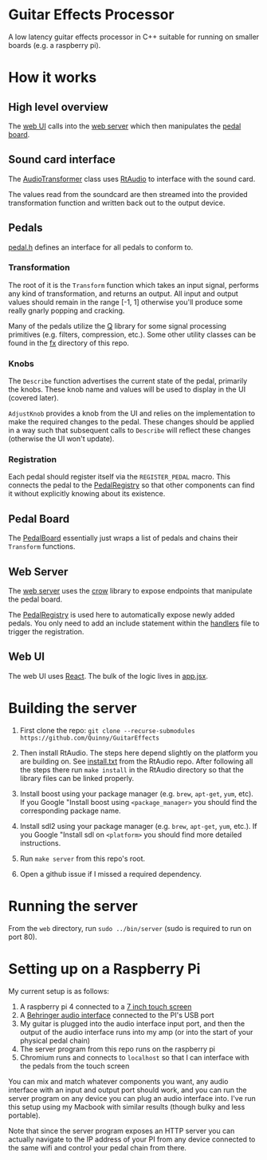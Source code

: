 # Guitar Effects Processor

A low latency guitar effects processor in C++ suitable for running on smaller
boards (e.g. a raspberry pi).

# How it works

## High level overview

The [web UI](https://github.com/Quinny/GuitarEffects/tree/master/web/static)
calls into the [web server](https://github.com/Quinny/GuitarEffects/tree/master/web)
which then manipulates the [pedal board](https://github.com/Quinny/GuitarEffects/blob/master/web/pedal_board.h).

## Sound card interface

The [AudioTransformer](https://github.com/Quinny/GuitarEffects/blob/master/audio_transformer.h) class uses [RtAudio](http://www.music.mcgill.ca/~gary/rtaudio/index.html) to interface with the sound card.

The values read from the soundcard are then streamed into the provided
transformation function and written back out to the output device.

## Pedals

[pedal.h](https://github.com/Quinny/GuitarEffects/blob/master/pedal.h) defines
an interface for all pedals to conform to.

### Transformation

The root of it is the `Transform` function which takes an input signal, performs
any kind of transformation, and returns an output. All input and output values
should remain in the range [-1, 1] otherwise you'll produce some really gnarly
popping and cracking.

Many of the pedals utilize the [Q](https://github.com/cycfi/Q) library for some
signal processing primitives (e.g. filters, compression, etc.). Some other
utility classes can be found in the [fx](https://github.com/Quinny/GuitarEffects/tree/master/fx)
directory of this repo.

### Knobs

The `Describe` function advertises the current state of the pedal, primarily
the knobs. These knob name and values will be used to display in the UI
(covered later).

`AdjustKnob` provides a knob from the UI and relies on the implementation to
make the required changes to the pedal. These changes should be applied in a way
such that subsequent calls to `Describe` will reflect these changes (otherwise
the UI won't update).

### Registration

Each pedal should register itself via the `REGISTER_PEDAL` macro. This connects
the pedal to the [PedalRegistry](https://github.com/Quinny/GuitarEffects/blob/master/pedal_registry.h) so that other components can find it without explicitly knowing
about its existence.

## Pedal Board

The [PedalBoard](https://github.com/Quinny/GuitarEffects/blob/master/web/pedal_board.h)
essentially just wraps a list of pedals and chains their `Transform` functions.

## Web Server

The [web server](https://github.com/Quinny/GuitarEffects/blob/master/web/main.cpp)
uses the [crow](https://github.com/ipkn/crow) library to expose endpoints that
manipulate the pedal board.

The [PedalRegistry](https://github.com/Quinny/GuitarEffects/blob/master/pedal_registry.h)
is used here to automatically expose newly added pedals. You only need to add
an include statement within the [handlers](https://github.com/Quinny/GuitarEffects/blob/master/web/handlers.h) file to trigger the registration.

## Web UI

The web UI uses [React](https://reactjs.org). The bulk of the logic lives in
[app.jsx](https://github.com/Quinny/GuitarEffects/blob/master/web/static/app.jsx).

# Building the server

1. First clone the repo: `git clone --recurse-submodules https://github.com/Quinny/GuitarEffects`

1. Then install RtAudio. The steps here depend slightly on the platform you are
building on. See [install.txt](https://github.com/thestk/rtaudio/blob/master/install.txt) from the RtAudio repo. After following all the steps there run `make install` in the RtAudio directory so that the library files can be linked properly.

1. Install boost using your package manager (e.g. `brew`, `apt-get`, `yum`, etc).
If you Google "Install boost using `<package_manager>` you should find the
corresponding package name.

1. Install sdl2 using your package manager (e.g. `brew`, `apt-get`, `yum`, etc.).
If you Google "Install sdl on `<platform>` you should find more detailed
instructions.

1. Run `make server` from this repo's root.

1. Open a github issue if I missed a required dependency.

# Running the server

From the `web` directory, run `sudo ../bin/server` (sudo is required to run on
port 80).

# Setting up on a Raspberry Pi

My current setup is as follows:

1. A raspberry pi 4 connected to a [7 inch touch screen](https://www.amazon.com/Raspberry-Pi-7-Touchscreen-Display/dp/B0153R2A9I/)
1. A [Behringer audio interface](https://www.amazon.com/BEHRINGER-Audio-Interface-1-Channel-UM2/dp/B00EK1OTZC) connected to the PI's USB port
1. My guitar is plugged into the audio interface input port, and then the output
of the audio interface runs into my amp (or into the start of your physical pedal chain)
1. The server program from this repo runs on the raspberry pi
1. Chromium runs and connects to `localhost` so that I can interface with the
pedals from the touch screen

You can mix and match whatever components you want, any audio interface with
an input and output port should work, and you can run the server program on
any device you can plug an audio interface into. I've run this setup using my
Macbook with similar results (though bulky and less portable).

Note that since the server program exposes an HTTP server you can actually
navigate to the IP address of your PI from any device connected to the same
wifi and control your pedal chain from there.
